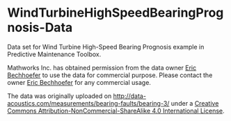 # WindTurbineHighSpeedBearingPrognosis-Data
Data set for Wind Turbine High-Speed Bearing Prognosis example in Predictive Maintenance Toolbox.

Mathworks Inc. has obtained permission from the data owner [Eric Bechhoefer](ebechhoefer@gmail.com) to use the data for commercial purpose. Please contact the owner [Eric Bechhoefer](ebechhoefer@gmail.com) for any commercial usage.

The data was originally uploaded on http://data-acoustics.com/measurements/bearing-faults/bearing-3/ under a [Creative Commons Attribution-NonCommercial-ShareAlike 4.0 International License](https://creativecommons.org/licenses/by-nc-sa/4.0/).
